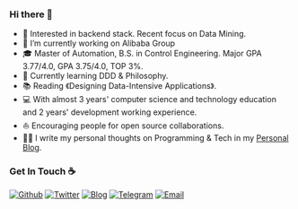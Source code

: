 ### Hi there 👋

<!--
**AUGUSTRUSH8/AUGUSTRUSH8** is a ✨ _special_ ✨ repository because its `README.md` (this file) appears on your GitHub profile.

Here are some ideas to get you started:

- 🔭 I’m currently working on ...
- 🌱 I’m currently learning ...
- 👯 I’m looking to collaborate on ...
- 🤔 I’m looking for help with ...
- 💬 Ask me about ...
- 📫 How to reach me: ...
- 😄 Pronouns: ...
- ⚡ Fun fact: ...
-->

* 🧐   Interested in backend stack. Recent focus on Data Mining.
* 💼   I’m currently working on Alibaba Group
* 🎓   Master of Automation, B.S. in Control Engineering. Major GPA 3.77/4.0, GPA 3.75/4.0, TOP 3%.
* 🌱   Currently learning DDD & Philosophy.
* 📚   Reading 《Designing Data-Intensive Applications》.
* 💻   With almost 3 years' computer science and technology education and 2 years' development working experience.
* ⛵   Encouraging people for open source collaborations.
* ✍🏻   I write my personal thoughts on Programming & Tech in my [Personal Blog](https://blog.augustrush8.com).

### Get In Touch ☕ 
[![Github](https://img.shields.io/badge/-Github-000?style=flat&logo=Github&logoColor=white)](https://github.com/augustrush8)
[![Twitter](https://img.shields.io/badge/-Twitter-blue?style=flat&logo=Twitter&logoColor=white)](https://twitter.com/tianhang12)
[![Blog](https://img.shields.io/badge/Website-FFA500?style=flat&logo=rss&logoColor=white)](https://blog.augustrush8.com/)
[![Telegram](https://img.shields.io/badge/-telegram-blue?style=flat&logo=telegram&logoColor=white)](https://t.me/deep_insight_blog)
[![Email](https://img.shields.io/badge/-Email-c14438?style=flat&logo=Gmail&logoColor=white)](mailto:643098432@qq.com)
